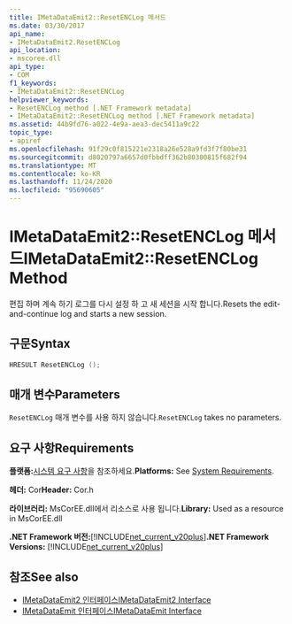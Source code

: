 ```yaml
---
title: IMetaDataEmit2::ResetENCLog 메서드
ms.date: 03/30/2017
api_name:
- IMetaDataEmit2.ResetENCLog
api_location:
- mscoree.dll
api_type:
- COM
f1_keywords:
- IMetaDataEmit2::ResetENCLog
helpviewer_keywords:
- ResetENCLog method [.NET Framework metadata]
- IMetaDataEmit2::ResetENCLog method [.NET Framework metadata]
ms.assetid: 44b9fd76-a022-4e9a-aea3-dec5411a9c22
topic_type:
- apiref
ms.openlocfilehash: 91f29c0f815221e2318a26e528a9fd3f7f80be31
ms.sourcegitcommit: d8020797a6657d0fbbdff362b80300815f682f94
ms.translationtype: MT
ms.contentlocale: ko-KR
ms.lasthandoff: 11/24/2020
ms.locfileid: "95690605"
---
```

# <a name="imetadataemit2resetenclog-method"></a><span data-ttu-id="1d7fb-102">IMetaDataEmit2::ResetENCLog 메서드</span><span class="sxs-lookup"><span data-stu-id="1d7fb-102">IMetaDataEmit2::ResetENCLog Method</span></span>

<span data-ttu-id="1d7fb-103">편집 하며 계속 하기 로그를 다시 설정 하 고 새 세션을 시작 합니다.</span><span class="sxs-lookup"><span data-stu-id="1d7fb-103">Resets the edit-and-continue log and starts a new session.</span></span>  
  
## <a name="syntax"></a><span data-ttu-id="1d7fb-104">구문</span><span class="sxs-lookup"><span data-stu-id="1d7fb-104">Syntax</span></span>  
  
```cpp  
HRESULT ResetENCLog ();  
```  
  
## <a name="parameters"></a><span data-ttu-id="1d7fb-105">매개 변수</span><span class="sxs-lookup"><span data-stu-id="1d7fb-105">Parameters</span></span>  

 <span data-ttu-id="1d7fb-106">`ResetENCLog` 매개 변수를 사용 하지 않습니다.</span><span class="sxs-lookup"><span data-stu-id="1d7fb-106">`ResetENCLog` takes no parameters.</span></span>  
  
## <a name="requirements"></a><span data-ttu-id="1d7fb-107">요구 사항</span><span class="sxs-lookup"><span data-stu-id="1d7fb-107">Requirements</span></span>  

 <span data-ttu-id="1d7fb-108">**플랫폼:**[시스템 요구 사항](../../get-started/system-requirements.md)을 참조하세요.</span><span class="sxs-lookup"><span data-stu-id="1d7fb-108">**Platforms:** See [System Requirements](../../get-started/system-requirements.md).</span></span>  
  
 <span data-ttu-id="1d7fb-109">**헤더:** Cor</span><span class="sxs-lookup"><span data-stu-id="1d7fb-109">**Header:** Cor.h</span></span>  
  
 <span data-ttu-id="1d7fb-110">**라이브러리:** MsCorEE.dll에서 리소스로 사용 됩니다.</span><span class="sxs-lookup"><span data-stu-id="1d7fb-110">**Library:** Used as a resource in MsCorEE.dll</span></span>  
  
 <span data-ttu-id="1d7fb-111">**.NET Framework 버전:**[!INCLUDE[net_current_v20plus](../../../../includes/net-current-v20plus-md.md)]</span><span class="sxs-lookup"><span data-stu-id="1d7fb-111">**.NET Framework Versions:** [!INCLUDE[net_current_v20plus](../../../../includes/net-current-v20plus-md.md)]</span></span>  
  
## <a name="see-also"></a><span data-ttu-id="1d7fb-112">참조</span><span class="sxs-lookup"><span data-stu-id="1d7fb-112">See also</span></span>

- [<span data-ttu-id="1d7fb-113">IMetaDataEmit2 인터페이스</span><span class="sxs-lookup"><span data-stu-id="1d7fb-113">IMetaDataEmit2 Interface</span></span>](imetadataemit2-interface.md)
- [<span data-ttu-id="1d7fb-114">IMetaDataEmit 인터페이스</span><span class="sxs-lookup"><span data-stu-id="1d7fb-114">IMetaDataEmit Interface</span></span>](imetadataemit-interface.md)
